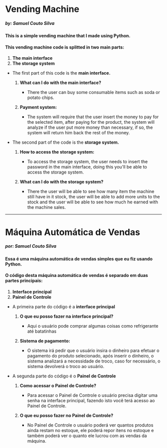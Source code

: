# Vending Machine
##### *by: Samuel Couto Silva*

#### This is a simple vending machine that I made using Python.
#### This vending machine code is splitted in two main parts:
1. **The main interface**
2. **The storage system**

* The first part of this code is the **main interface.**

    1. **What can I do with the main interface?**
        * There the user can buy some consumable items such as soda or potato chips.

    2. **Payment system:**
        * The system will require that the user insert the money to pay for the selected item, after paying for the product, the system will analyze if the user put more money than necessary, if so, the system will return him back the rest of the money.

* The second part of the code is the **storage system.**

    1. **How to access the storage system:**
        * To access the storage system, the user needs to insert the password in the main interface, doing this you'll be able to access the storage system.

    2. **What can I do with the storage system?**
        * There the user will be able to see how many item the machine still have in it stock, the user will be able to add more units to the stock and the user will be able to see how much he earned with the machine sales.

--------------------------------------------------------------------------------------------------------------------------------------------------------------------

# Máquina Automática de Vendas
##### *por: Samuel Couto Silva*

#### Essa é uma máquina automática de vendas simples que eu fiz usando Python.
#### O código desta máquina automática de vendas é separado em duas partes principais:
1. **Interface principal**
2. **Painel de Controle**

* A primeira parte do código é a **interface principal**

    1. **O que eu posso fazer na interface principal?**
        * Aqui o usuário pode comprar algumas coisas como refrigerante até batatinhas

    2. **Sistema de pagamento:**
        * O sistema irá pedir que o usuário insira o dinheiro para efetuar o pagamento do produto selecionado, após inserir o dinheiro, o sistema analizará a necessidade de troco, caso for necessário, o sistema devolverá o troco ao usuário.

* A segunda parte do código é o **Painel de Controle**

    1. **Como acessar o Painel de Controle?**
        * Para acessar o Painel de Controle o usuário precisa digitar uma senha na interface principal, fazendo isto você terá acesso ao Painel de Controle.

    2. **O que eu posso fazer no Painel de Controle?**
        * No Painel de Controle o usuário poderá ver quantos produtos ainda restam no estoque, ele poderá repor itens no estoque e também poderá ver o quanto ele lucrou com as vendas da máquina.
